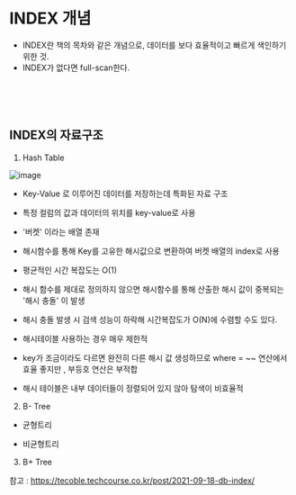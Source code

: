 
# INDEX 개념

- INDEX란 책의 목차와 같은 개념으로, 데이터를 보다 효율적이고 빠르게 색인하기 위한 것. <br>
- INDEX가 없다면 full-scan한다. 

<br><br><br>


## INDEX의 자료구조

1. Hash Table

![image](https://user-images.githubusercontent.com/74232355/186689375-e015337b-4662-417b-b8b7-dccba3cdb1ba.png)


- Key-Value 로 이루어진 데이터를 저장하는데 특화된 자료 구조 
- 특정 컬럼의 값과 데이터의 위치를 key-value로 사용
- '버켓' 이라는 배열 존재
- 해시함수를 통해 Key를 고유한 해시값으로 변환하여 버켓 배열의 index로 사용
- 평균적인 시간 복잡도는 O(1)
- 해시 함수를 제대로 정의하지 않으면 해시함수를 통해 산출한 해시 값이 중복되는 '해시 충돌' 이 발생
- 해시 충돌 발생 시 검색 성능이 하락해 시간복잡도가 O(N)에 수렴할 수도 있다.

- 해시테이블 사용하는 경우 매우 제한적
- key가 조금이라도 다르면 완전히 다른 해시 값 생성하므로 where = ~~ 연산에서 효율 좋지만 , 부등호 연산은 부적합
- 해시 테이블은 내부 데이터들이 정렬되어 있지 않아 탐색이 비효율적


2. B- Tree

- 균형트리

- 비균형트리

3. B+ Tree



참고 : https://tecoble.techcourse.co.kr/post/2021-09-18-db-index/
